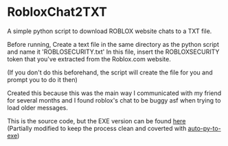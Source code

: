 # RobloxChat2TXT

A simple python script to download ROBLOX website chats to a TXT file.

Before running, Create a text file in the same directory as the python script and name it 'ROBLOSECURITY.txt'
In this file, insert the ROBLOXSECURITY token that you've extracted from the Roblox.com website.

(If you don't do this beforehand, the script will create the file for you and prompt you to do it then)

Created this because this was the main way I communicated with my friend for several months and I found roblox's chat to be buggy asf when trying to load older messages.

This is the source code, but the EXE version can be found <a href="https://github.com/Luke0S/RobloxChat2TXT/tree/main/EXEVersion">here</a><br>
(Partially modified to keep the process clean and coverted with <a href="https://pypi.org/project/auto-py-to-exe/">auto-py-to-exe</a>)
